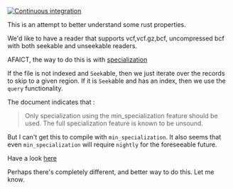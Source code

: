 [![Continuous integration](https://github.com/brentp/xvcf-rs/actions/workflows/main.yml/badge.svg)](https://github.com/brentp/xvcf-rs/actions/workflows/main.yml)

This is an attempt to better understand some rust properties.

We'd like to have a reader that supports vcf,vcf.gz,bcf, uncompressed bcf with both
seekable and unseekable readers.

AFAICT, the way to do this is with [specialization](https://std-dev-guide.rust-lang.org/policy/specialization.html)

If the file is not indexed and `Seek`able, then we just iterate over the records to skip to a given region.
If it is `Seek`able and has an index, then we use the `query` functionality.

The document indicates that :
> Only specialization using the min_specialization feature should be used.
> The full specialization feature is known to be unsound.

But I can't get this to compile with `min_specialization`. It also seems that even `min_specialization` will
require `nightly` for the foreseeable future.

Have a look [here](https://github.com/brentp/xvcf-rs/blob/main/src/lib.rs)

Perhaps there's completely different, and better way to do this. Let me know.
